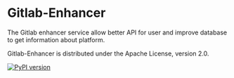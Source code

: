 Gitlab-Enhancer
==============

The Gitlab enhancer service allow better API for user and improve database to get information about platform.

Gitlab-Enhancer is distributed under the Apache License, version 2.0.

[![PyPI version](https://img.shields.io/badge/gl--enhancer%20pypi-1.0.0-brightgreen.svg)](https://pypi.python.org/pypi/gl-enhancer/1.0.0)

